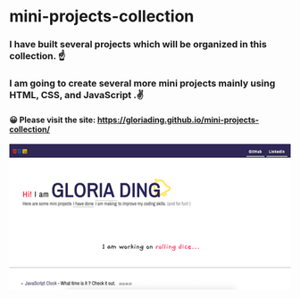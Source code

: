 # mini-projects-collection
### I have built several projects which will be organized in this collection. ☝️
### I am going to create several more mini projects mainly using HTML, CSS, and JavaScript .✌️

#### 😀 Please visit the site: https://gloriading.github.io/mini-projects-collection/
![Alt text](collection-index.png?raw=true "project collection")
